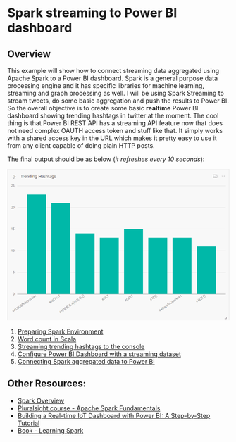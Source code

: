 # Spark streaming to Power BI dashboard

## Overview

This example will show how to connect streaming data aggregated using Apache Spark to a Power BI dashboard.
Spark is a general purpose data processing engine and it has specific libraries for machine learning, streaming and graph processing as well.
I will be using Spark Streaming to stream tweets, do some basic aggregation and push the results to Power BI.
So the overall objective is to create some basic **realtime** Power BI dashboard showing trending hashtags in twitter at the moment.
The cool thing is that Power BI REST API has a streaming API feature now that does not need complex OAUTH access token and stuff like that.
It simply works with a shared access key in the URL which makes it pretty easy to use it from any client capable of doing plain HTTP posts.

The final output should be as below (*it refreshes every 10 seconds*):

![final-result](../images/final.gif)


1. [Preparing Spark Environment](spark-streaming-part1.md)
2. [Word count in Scala](spark-streaming-part2.md)
3. [Streaming trending hashtags to the console](spark-streaming-part3.md)
4. [Configure Power BI Dashboard with a streaming dataset](spark-streaming-part4.md)
5. [Connecting Spark aggregated data to Power BI](spark-streaming-part5.md)


## Other Resources:

* [Spark Overview](http://spark.apache.org/docs/1.6.2/index.html)
* [Pluralsight course - Apache Spark Fundamentals](https://www.pluralsight.com/courses/apache-spark-fundamentals)
* [Building a Real-time IoT Dashboard with Power BI: A Step-by-Step Tutorial](https://powerbi.microsoft.com/en-us/blog/using-power-bi-real-time-dashboards-to-display-iot-sensor-data-a-step-by-step-tutorial/)
* [Book - Learning Spark](http://shop.oreilly.com/product/0636920028512.do)
